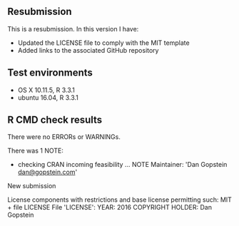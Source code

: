 ## Resubmission
This is a resubmission. In this version I have:

* Updated the LICENSE file to comply with the MIT template
* Added links to the associated GitHub repository

## Test environments
* OS X 10.11.5, R 3.3.1
* ubuntu 16.04, R 3.3.1

## R CMD check results
There were no ERRORs or WARNINGs.

There was 1 NOTE:

* checking CRAN incoming feasibility ... NOTE
Maintainer: 'Dan Gopstein <dan@gopstein.com>'

New submission

License components with restrictions and base license permitting such:
  MIT + file LICENSE
File 'LICENSE':
  YEAR: 2016
  COPYRIGHT HOLDER: Dan Gopstein


